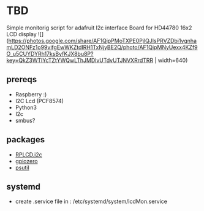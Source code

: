 # TBD
Simple monitorig script for adafruit I2c interface Board for HD44780 16x2 LCD display 
![](https://photos.google.com/share/AF1QipPMoTXPE0PjlQJlsPRVZDbi1vgnhamLD2ONFz1o99vifgEwWKZtdIRH1TxNjyBE2Q/photo/AF1QipMNyUexx4KZf9O_u5CUYDYRh17ksByfKJX8bu8P?key=QkZ3WTlYcTZtYWQwLThJMDlvUTdvUTJNVXRrdTRR | width=640)

## prereqs
- Raspberry :) 
- I2C Lcd (PCF8574) 
- Python3
- I2c 
- smbus?

## packages 
- [RPLCD.i2c](https://rplcd.readthedocs.io/en/stable/)
- [gpiozero](https://gpiozero.readthedocs.io/en/stable/)
- [psutil](https://psutil.readthedocs.io/en/latest/)

## systemd 
-  create .service file in : /etc/systemd/system/lcdMon.service
